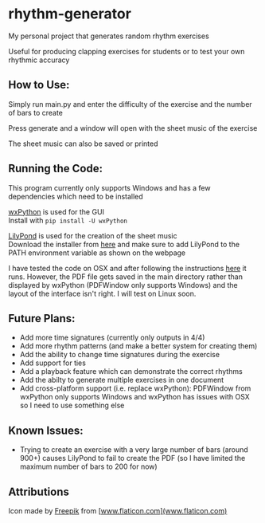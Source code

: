 # rhythm-generator
My personal project that generates random rhythm exercises

Useful for producing clapping exercises for students or to test your own rhythmic accuracy

## **How to Use:**

Simply run main.py and enter the difficulty of the exercise and the number of bars to create

Press generate and a window will open with the sheet music of the exercise

The sheet music can also be saved or printed


## **Running the Code:**

This program currently only supports Windows and has a few dependencies which need to be installed

[wxPython](https://wxpython.org/) is used for the GUI\
Install with `pip install -U wxPython`  

[LilyPond](http://lilypond.org/) is used for the creation of the sheet music\
Download the installer from [here](http://lilypond.org/windows.html) and make sure to add LilyPond to the PATH environment variable as shown on the webpage

I have tested the code on OSX and after following the instructions [here](https://stackoverflow.com/questions/48531006/wxpython-this-program-needs-access-to-the-screen) it runs. However, the PDF file gets saved in the main directory rather than displayed by wxPython (PDFWindow only supports Windows) and the layout of the interface isn't right. I will test on Linux soon.

## **Future Plans:**

* Add more time signatures (currently only outputs in 4/4)
* Add more rhythm patterns (and make a better system for creating them)
* Add the ability to change time signatures during the exercise
* Add support for ties
* Add a playback feature which can demonstrate the correct rhythms
* Add the abilty to generate multiple exercises in one document
* Add cross-platform support (i.e. replace wxPython): PDFWindow from wxPython only supports Windows and wxPython has issues with OSX so I need to use something else

## **Known Issues:**

* Trying to create an exercise with a very large number of bars (around 900+) causes LilyPond to fail to create the PDF (so I have limited the maximum number of bars to 200 for now)

## **Attributions**

Icon made by [Freepik](https://www.flaticon.com/authors/freepik) from [www.flaticon.com](www.flaticon.com)
